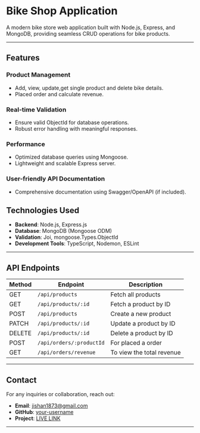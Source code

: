 # **Bike Shop Application**

A modern bike store web application built with Node.js, Express, and MongoDB, providing seamless CRUD operations for bike products.

---

## **Features**

### **Product Management**

- Add, view, update,get single product and delete bike details.
- Placed order and calculate revenue.

### **Real-time Validation**

- Ensure valid ObjectId for database operations.
- Robust error handling with meaningful responses.

### **Performance**

- Optimized database queries using Mongoose.
- Lightweight and scalable Express server.

### **User-friendly API Documentation**

- Comprehensive documentation using Swagger/OpenAPI (if included).

## **Technologies Used**

- **Backend**: Node.js, Express.js
- **Database**: MongoDB (Mongoose ODM)
- **Validation**: Joi, mongoose.Types.ObjectId
- **Development Tools**: TypeScript, Nodemon, ESLint

---

## **API Endpoints**

| Method | Endpoint                 | Description               |
| ------ | ------------------------ | ------------------------- |
| GET    | `/api/products`          | Fetch all products        |
| GET    | `/api/products/:id`      | Fetch a product by ID     |
| POST   | `/api/products`          | Create a new product      |
| PATCH  | `/api/products/:id`      | Update a product by ID    |
| DELETE | `/api/products/:id`      | Delete a product by ID    |
| POST   | `/api/orders/:productId` | For placed a order        |
| GET    | `/api/orders/revenue`    | To view the total revenue |

---

## **Contact**

For any inquiries or collaboration, reach out:

- **Email**: jishan1873@gmail.com
- **GitHub**: [your-username](https://github.com/j-sense/)
- **Project**: [LIVE LINK](https://bike-store-api.vercel.app/)

---
